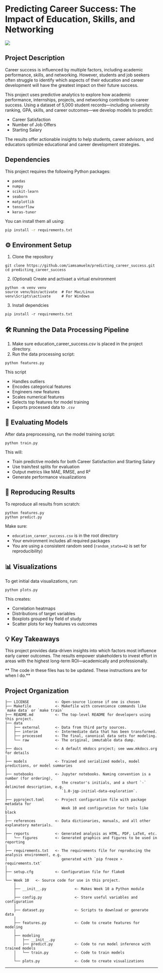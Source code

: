 # Predicting Career Success: The Impact of Education, Skills, and Networking

<a target="_blank" href="https://cookiecutter-data-science.drivendata.org/">
    <img src="https://img.shields.io/badge/CCDS-Project%20template-328F97?logo=cookiecutter" />
</a>

## Project Description

Career success is influenced by multiple factors, including academic performance, skills, and networking. However, students and job seekers often struggle to identify which aspects of their education and career development will have the greatest impact on their future success. 

This project uses predictive analytics to explore how academic performance, internships, projects, and networking contribute to career success. Using a dataset of 5,000 student records—including university ranking, GPA, skills, and career outcomes—we develop models to predict:

- Career Satisfaction
- Number of Job Offers
- Starting Salary

The results offer actionable insights to help students, career advisors, and educators optimize educational and career development strategies.

## Dependencies

This project requires the following Python packages:

- `pandas`
- `numpy`
- `scikit-learn`
- `seaborn`
- `matplotlib`
- `tensorflow`
- `keras-tuner`

You can install them all using:

```bash
pip install -r requirements.txt
```

## ⚙️ Environment Setup

1. Clone the repository
   
```
git clone https://github.com/iamsamuelm/predicting_career_success.git
cd predicting_career_success
```

2. (Optional) Create and activaet a virtual environment

```
python -m venv venv
source venv/bin/activate  # For Mac/Linux
venv\Scripts\activate     # For Windows
```

3. Install dependcies

```
pip install -r requirements.txt
```

## 🛠️ Running the Data Processing Pipeline
1. Make sure education_career_success.csv is placed in the project directory.
2. Run the data processing script:

```
python features.py
```

This script

- Handles outliers
- Encodes categorical features
- Engineers new features
- Scales numerical features
- Selects top features for model training
- Exports processed data to `.csv`

## 🧠 Evaluating Models

After data preprocessing, run the model training script:

```
python train.py
```

This will: 

- Train predictive models for both Career Satisfaction and Starting Salary
- Use train/test splits for evaluation
- Output metrics like MAE, RMSE, and R²
- Generate performance visualizations

## 🔁 Reproducing Results

To reproduce all results from scratch: 

```
python features.py
python predict.py
```

Make sure: 

- `education_career_success.csv` is in the root directory
- Your environment includes all required packages
- You are using a consistent random seed (`random_state=42` is set for reproducibility)

## 📊 Visualizations

To get initial data visualizations, run:

```
python plots.py
```

This creates: 

- Correlation heatmaps
- Distributions of target variables
- Boxplots grouped by field of study
- Scatter plots for key features vs outcomes

## 💡 Key Takeaways

This project provides data-driven insights into which factors most influence early career outcomes. The results empower stakeholders to invest effort in areas with the highest long-term ROI—academically and professionally. 

** The code in these files has to be updated. These instructions are for when I do.**


## Project Organization

```
├── LICENSE            <- Open-source license if one is chosen
├── Makefile           <- Makefile with convenience commands like `make data` or `make train`
├── README.md          <- The top-level README for developers using this project.
├── data
│   ├── external       <- Data from third party sources.
│   ├── interim        <- Intermediate data that has been transformed.
│   ├── processed      <- The final, canonical data sets for modeling.
│   └── raw            <- The original, immutable data dump.
│
├── docs               <- A default mkdocs project; see www.mkdocs.org for details
│
├── models             <- Trained and serialized models, model predictions, or model summaries
│
├── notebooks          <- Jupyter notebooks. Naming convention is a number (for ordering),
│                         the creator's initials, and a short `-` delimited description, e.g.
│                         `1.0-jqp-initial-data-exploration`.
│
├── pyproject.toml     <- Project configuration file with package metadata for 
│                         Week 10 and configuration for tools like black
│
├── references         <- Data dictionaries, manuals, and all other explanatory materials.
│
├── reports            <- Generated analysis as HTML, PDF, LaTeX, etc.
│   └── figures        <- Generated graphics and figures to be used in reporting
│
├── requirements.txt   <- The requirements file for reproducing the analysis environment, e.g.
│                         generated with `pip freeze > requirements.txt`
│
├── setup.cfg          <- Configuration file for flake8
│
└── Week 10   <- Source code for use in this project.
    │
    ├── __init__.py             <- Makes Week 10 a Python module
    │
    ├── config.py               <- Store useful variables and configuration
    │
    ├── dataset.py              <- Scripts to download or generate data
    │
    ├── features.py             <- Code to create features for modeling
    │
    ├── modeling                
    │   ├── __init__.py 
    │   ├── predict.py          <- Code to run model inference with trained models          
    │   └── train.py            <- Code to train models
    │
    └── plots.py                <- Code to create visualizations
```

--------
